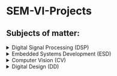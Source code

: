 # SEM-VI-Projects
## Subjects of matter: 



<details>
  <summary>Digital Signal Processing (DSP)</summary>
  
  ### Project:
  Analysis of H1 Line Spectrum using Pictor Telescope (Horn Antenna)
  ### Lab Assessments...
</details>

<details>
  <summary>Embedded Systems Development (ESD)</summary>
  
  ### Project:
  Inventory Management and Environment Monitoring System
  ### Lab Assessments...
</details>

<details>
  <summary>Computer Vision (CV)</summary>
  
  ### Project:
  Butterfly Classlification in Sahyadri Region
  ### Lab Assessments...
</details>

<details>
  <summary>Digital Design (DD)</summary>
  
  ### Project:
  Design of Double Precision Floating Point Comparator  
  ### Lab Assessments...
</details>
     
